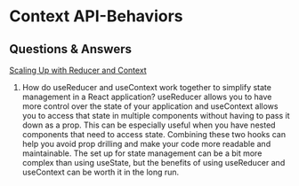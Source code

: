 # Context API-Behaviors

## Questions & Answers

[Scaling Up with Reducer and Context](https://react.dev/learn/scaling-up-with-reducer-and-context)

1. How do useReducer and useContext work together to simplify state management in
a React application?
useReducer allows you to have more control over the state of your application and
useContext allows you to access that state in multiple components without having
to pass it down as a prop.
This can be especially useful when you have nested components that need to access
state. Combining these two hooks can help you avoid prop drilling and make your
code more readable and maintainable. The set up for state management can be a bit
more complex than using useState, but the benefits of using useReducer and useContext
can be worth it in the long run.

